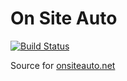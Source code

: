 # On Site Auto
[![Build Status](https://travis-ci.org/rdbatch02/On-Site-Auto.svg?branch=master)](https://travis-ci.org/rdbatch02/On-Site-Auto)

Source for [onsiteauto.net](onsiteauto.net)
